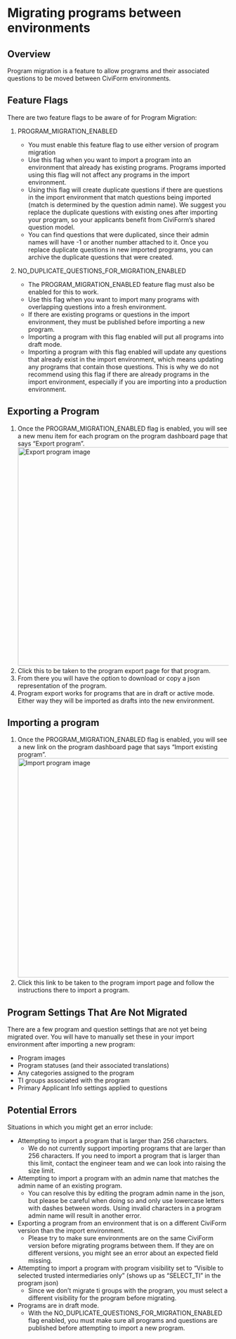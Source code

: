 # Migrating programs between environments

## Overview

Program migration is a feature to allow programs and their associated questions to be moved between CiviForm environments.

## Feature Flags

There are two feature flags to be aware of for Program Migration:

1. PROGRAM_MIGRATION_ENABLED
   - You must enable this feature flag to use either version of program migration
   - Use this flag when you want to import a program into an environment that already has existing programs. Programs imported using this flag will not affect any programs in the import environment.
   - Using this flag will create duplicate questions if there are questions in the import environment that match questions being imported (match is determined by the question admin name). We suggest you replace the duplicate questions with existing ones after importing your program, so your applicants benefit from CiviForm’s shared question model.
   - You can find questions that were duplicated, since their admin names will have -1 or another number attached to it. Once you replace duplicate questions in new imported programs, you can archive the duplicate questions that were created.

2. NO_DUPLICATE_QUESTIONS_FOR_MIGRATION_ENABLED
   - The PROGRAM_MIGRATION_ENABLED feature flag must also be enabled for this to work.
   - Use this flag when you want to import many programs with overlapping questions into a fresh environment.
   - If there are existing programs or questions in the import environment, they must be published before importing a new program.
   - Importing a program with this flag enabled will put all programs into draft mode.
   - Importing a program with this flag enabled will update any questions that already exist in the import environment, which means updating any programs that contain those questions. This is why we do not recommend using this flag if there are already programs in the import environment, especially if you are importing into a production environment.
  
## Exporting a Program

1. Once the PROGRAM_MIGRATION_ENABLED flag is enabled, you will see a new menu item for each program on the program dashboard page that says “Export program”.
   <img width="496" alt="Export program image" src="https://github.com/user-attachments/assets/9a415c91-8ceb-4395-ad0a-6e69100e0e1d">
2. Click this to be taken to the program export page for that program.
3. From there you will have the option to download or copy a json representation of the program.
4. Program export works for programs that are in draft or active mode. Either way they will be imported as drafts into the new environment.

## Importing a program

1. Once the PROGRAM_MIGRATION_ENABLED flag is enabled, you will see a new link on the program dashboard page that says “Import existing program”.
   <img width="498" alt="Import program image" src="https://github.com/user-attachments/assets/9554f809-cc4a-4743-a545-83727ad126c7">
2. Click this link to be taken to the program import page and follow the instructions there to import a program.

## Program Settings That Are Not Migrated

There are a few program and question settings that are not yet being migrated over. You will have to manually set these in your import environment after importing a new program:

- Program images
- Program statuses (and their associated translations)
- Any categories assigned to the program
- TI groups associated with the program
- Primary Applicant Info settings applied to questions

## Potential Errors

Situations in which you might get an error include:

- Attempting to import a program that is larger than 256 characters.
  - We do not currently support importing programs that are larger than 256 characters. If you need to import a program that is larger than this limit, contact the engineer team and we can look into raising the size limit.
- Attempting to import a program with an admin name that matches the admin name of an existing program.
  - You can resolve this by editing the program admin name in the json, but please be careful when doing so and only use lowercase letters with dashes between words. Using invalid characters in a program admin name will result in another error.
- Exporting a program from an environment that is on a different CiviForm version than the import environment.
  - Please try to make sure environments are on the same CiviForm version before migrating programs between them. If they are on different versions, you might see an error about an expected field missing.
- Attempting to import a program with program visibility set to “Visible to selected trusted intermediaries only” (shows up as “SELECT_TI” in the program json)
  - Since we don’t migrate ti groups with the program, you must select a different visibility for the program before migrating.
- Programs are in draft mode.
  - With the NO_DUPLICATE_QUESTIONS_FOR_MIGRATION_ENABLED flag enabled, you must make sure all programs and questions are published before attempting to import a new program.
